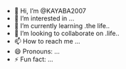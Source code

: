 - 👋 Hi, I’m @KAYABA2007
- 👀 I’m interested in ...
- 🌱 I’m currently learning .the life..
- 💞️ I’m looking to collaborate on .life..
- 📫 How to reach me ...
- 😄 Pronouns: ...
- ⚡ Fun fact: ...

<!---
KAYABA2007/KAYABA2007 is a ✨ special ✨ repository because its `README.md` (this file) appears on your GitHub profile.
You can click the Preview link to take a look at your changes.
--->
